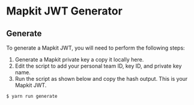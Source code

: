# Mapkit JWT Generator

## Generate

To generate a Mapkit JWT, you will need to perform the following steps:

1. Generate a Mapkit private key a copy it locally here.
2. Edit the script to add your personal team ID, key ID, and private key name.
3. Run the script as shown below and copy the hash output. This is your Mapkit JWT.

```bash
$ yarn run generate
```
